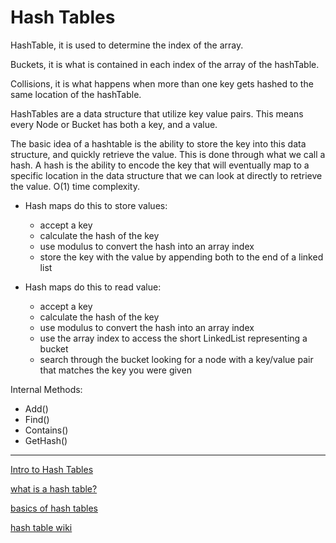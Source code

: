 # Hash Tables
HashTable, it is used to determine the index of the array.

Buckets, it is what is contained in each index of the array of the hashTable.

Collisions, it is what happens when more than one key gets hashed to the same location of the hashTable.

HashTables are a data structure that utilize key value pairs. This means every Node or Bucket has both a key, and a value.

The basic idea of a hashtable is the ability to store the key into this data structure, and quickly retrieve the value. This is done through what we call a hash. A hash is the ability to encode the key that will eventually map to a specific location in the data structure that we can look at directly to retrieve the value. O(1) time complexity.



- Hash maps do this to store values:

    - accept a key
    - calculate the hash of the key
    - use modulus to convert the hash into an array index
    - store the key with the value by appending both to the end of a linked list

- Hash maps do this to read value:

    - accept a key
    - calculate the hash of the key
    - use modulus to convert the hash into an array index
    - use the array index to access the short LinkedList representing a bucket
    - search through the bucket looking for a node with a key/value pair that matches the key you were given

Internal Methods:
- Add()
- Find()
- Contains()
- GetHash()

***
[Intro to Hash Tables](https://codefellows.github.io/common_curriculum/data_structures_and_algorithms/Code_401/class-30/resources/Hashtables.html)

[what is a hash table?](https://www.youtube.com/watch?v=MfhjkfocRR0)

[basics of hash tables](https://www.hackerearth.com/practice/data-structures/hash-tables/basics-of-hash-tables/tutorial/)

[hash table wiki](https://en.wikipedia.org/wiki/Hash_table)